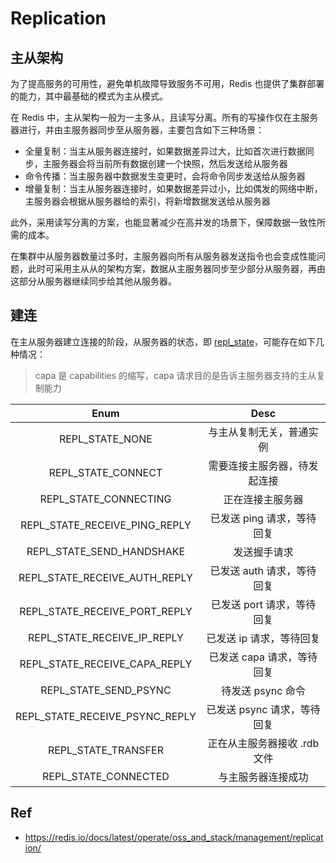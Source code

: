 # Replication

## 主从架构

为了提高服务的可用性，避免单机故障导致服务不可用，Redis 也提供了集群部署的能力，其中最基础的模式为主从模式。

在 Redis 中，主从架构一般为一主多从，且读写分离。所有的写操作仅在主服务器进行，并由主服务器同步至从服务器，主要包含如下三种场景：

- 全量复制：当主从服务器连接时，如果数据差异过大，比如首次进行数据同步，主服务器会将当前所有数据创建一个快照，然后发送给从服务器
- 命令传播：当主服务器中数据发生变更时，会将命令同步发送给从服务器
- 增量复制：当主从服务器连接时，如果数据差异过小，比如偶发的网络中断，主服务器会根据从服务器给的索引，将新增数据发送给从服务器

此外，采用读写分离的方案，也能显著减少在高并发的场景下，保障数据一致性所需的成本。

在集群中从服务器数量过多时，主服务器向所有从服务器发送指令也会变成性能问题，此时可采用主从从的架构方案，数据从主服务器同步至少部分从服务器，再由这部分从服务器继续同步给其他从服务器。

## 建连

在主从服务器建立连接的阶段，从服务器的状态，即 [repl_state](https://github.com/redis/redis/blob/7.0.0/src/server.h#L392)，可能存在如下几种情况：

> capa 是 capabilities 的缩写，capa 请求目的是告诉主服务器支持的主从复制能力

| Enum | Desc |
| :--: | :--: |
| REPL_STATE_NONE | 与主从复制无关，普通实例 |
| REPL_STATE_CONNECT | 需要连接主服务器，待发起连接 |
| REPL_STATE_CONNECTING | 正在连接主服务器 |
| REPL_STATE_RECEIVE_PING_REPLY | 已发送 ping 请求，等待回复 |
| REPL_STATE_SEND_HANDSHAKE | 发送握手请求 |
| REPL_STATE_RECEIVE_AUTH_REPLY | 已发送 auth 请求，等待回复 |
| REPL_STATE_RECEIVE_PORT_REPLY | 已发送 port 请求，等待回复 |
| REPL_STATE_RECEIVE_IP_REPLY | 已发送 ip 请求，等待回复 |
| REPL_STATE_RECEIVE_CAPA_REPLY | 已发送 capa 请求，等待回复 |
| REPL_STATE_SEND_PSYNC | 待发送 psync 命令 |
| REPL_STATE_RECEIVE_PSYNC_REPLY | 已发送 psync 请求，等待回复 |
| REPL_STATE_TRANSFER | 正在从主服务器接收 .rdb 文件 |
| REPL_STATE_CONNECTED | 与主服务器连接成功 |

## Ref

- <https://redis.io/docs/latest/operate/oss_and_stack/management/replication/>
